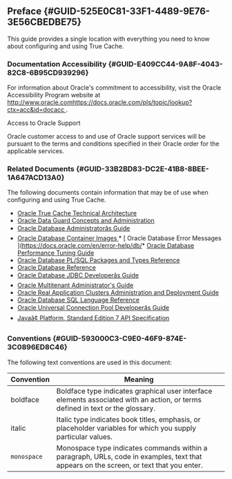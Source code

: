 ##  Preface {#GUID-525E0C81-33F1-4489-9E76-3E56CBEDBE75} 

This guide provides a single location with everything you need to know about configuring and using True Cache. 

###  Documentation Accessibility {#GUID-E409CC44-9A8F-4043-82C8-6B95CD939296} 

For information about Oracle's commitment to accessibility, visit the Oracle Accessibility Program website at [ http://www.oracle.comhttps://docs.oracle.com/pls/topic/lookup?ctx=acc&id=docacc ](https://docs.oracle.com/pls/topic/lookup?ctx=acc&id=docacc) . 

Access to Oracle Support 

Oracle customer access to and use of Oracle support services will be pursuant to the terms and conditions specified in their Oracle order for the applicable services. 

###  Related Documents {#GUID-33B2BD83-DC2E-41B8-8BEE-1A647ACD13A0} 

The following documents contain information that may be of use when configuring and using True Cache. 

  * [ Oracle True Cache Technical Architecture ](https://docs.oracle.com/pls/topic/lookup?ctx=en/database/oracle/oracle-database/23&id=TCIAD)
  * [ Oracle Data Guard Concepts and Administration  ](https://docs.oracle.com/pls/topic/lookup?ctx=en/database/oracle/oracle-database/23&id=SBYDB)
  * [ Oracle Database Administratorâs Guide  ](https://docs.oracle.com/pls/topic/lookup?ctx=en/database/oracle/oracle-database/23&id=ADMIN)
  * [ Oracle Database Container Images ](https://github.com/oracle/docker-images/blob/main/OracleDatabase/SingleInstance/README.md)  * [ Oracle Database Error Messages ](https://docs.oracle.com/en/error-help/db/* [ Oracle Database Performance Tuning Guide  ](https://docs.oracle.com/pls/topic/lookup?ctx=en/database/oracle/oracle-database/23&id=TGDBA)
  * [ Oracle Database PL/SQL Packages and Types Reference  ](https://docs.oracle.com/pls/topic/lookup?ctx=en/database/oracle/oracle-database/23&id=ARPLS)
  * [ Oracle Database Reference  ](https://docs.oracle.com/pls/topic/lookup?ctx=en/database/oracle/oracle-database/23&id=REFRN)
  * [ Oracle Database JDBC Developerâs Guide  ](https://docs.oracle.com/pls/topic/lookup?ctx=en/database/oracle/oracle-database/23&id=JJDBC)
  * [ Oracle Multitenant Administrator's Guide  ](https://docs.oracle.com/pls/topic/lookup?ctx=en/database/oracle/oracle-database/23&id=MULTI)
  * [ Oracle Real Application Clusters Administration and Deployment Guide  ](https://docs.oracle.com/pls/topic/lookup?ctx=en/database/oracle/oracle-database/23&id=RACAD)
  * [ Oracle Database SQL Language Reference  ](https://docs.oracle.com/pls/topic/lookup?ctx=en/database/oracle/oracle-database/23&id=SQLRF)
  * [ Oracle Universal Connection Pool Developerâs Guide  ](https://docs.oracle.com/pls/topic/lookup?ctx=en/database/oracle/oracle-database/23&id=JJUCP)
  * [ Javaâ¢ Platform, Standard Edition 7 API Specification ](https://docs.oracle.com/javase/7/docs/api/overview-summary.md)



###  Conventions {#GUID-593000C3-C9E0-46F9-874E-3C0896ED8C46} 

The following text conventions are used in this document: 

Convention  |  Meaning   
---|---  
boldface  |  Boldface type indicates graphical user interface elements associated with an action, or terms defined in text or the glossary.   
italic  |  Italic type indicates book titles, emphasis, or placeholder variables for which you supply particular values.   
` monospace ` |  Monospace type indicates commands within a paragraph, URLs, code in examples, text that appears on the screen, or text that you enter. 
